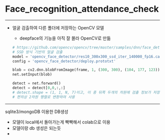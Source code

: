 # Face_recognition_attendance_check
---
- 얼굴 검출하여 다른 폴더에 저장하는 OpenCV 모델
  - deepface의 기능을 아직 잘 몰라 OpenCV로 만듦
  
  ~~~ py
  # https://github.com/opencv/opencv/tree/master/samples/dnn/face_detector
  # SSD 방식 기반의 얼굴 검출
  model = 'opencv_face_detector/res10_300x300_ssd_iter_140000_fp16.caffemodel'
  config = 'opencv_face_detector/deploy.prototxt'
  ~~~
  
  ~~~ py
  blob = cv2.dnn.blobFromImage(frame, 1, (300, 300), (104, 177, 123))
  net.setInput(blob)
  
  detect = net.forward()
  detect = detect[0,0,:,:]
  # detect.shape = (1, 1, N, 7)이고, 이 중 뒤쪽 두개의 차원에 검출 정보가 저장됨.
  # 편의상 2차원 행렬로 변환하여 사용
  ~~~
  
---
sqlite3/mongoDB 이용한 DB생성
- 모델이 local에서 돌아가는게 빡빡해서 colab으로 이용
- 모델이랑 db 생성은 되는듯
- 
